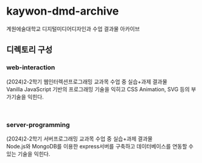 # kaywon-dmd-archive
계원에술대학교 디지털미디어디자인과 수업 결과물 아카이브


## 디렉토리 구성   
### web-interaction   
(2024)2-2학기 웹인터렉션프로그래밍 교과목 수업 중 실습+과제 결과물   
Vanilla JavaScript 기반의 프로그래밍 기술을 익히고 CSS Animation, SVG 등의 부가기술을 익힌다.
   
<br>

### server-programming   
(2024)2-2학기 서버프로그래밍 교과목 수업 중 실습+과제 결과물   
Node.js와 MongoDB를 이용한 express서버를 구축하고 데이터베이스를 연동할 수 있는 기술을 익힌다.
